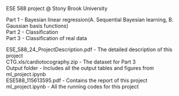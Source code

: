ESE 588 project @ Stony Brook University


Part 1 - Bayesian linear regression(A. Sequential Bayesian learning, B. Gaussian basis functions)  
Part 2 - Classification  
Part 3 - Classification of real data

ESE_588_24_ProjectDescription.pdf - The detailed description of this project  
CTG.xls/cardiotocography.zip - The dataset for Part 3  
Output folder - Includes all the output tables and figures from ml_project.ipynb  
ESE588_115613595.pdf - Contains the report of this project  
ml_project.ipynb - All the running codes for this project
